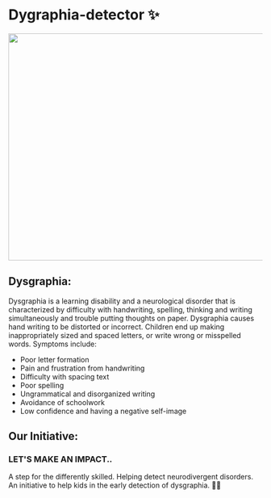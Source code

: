 ﻿# Dygraphia-detector ✨
<img src="https://user-images.githubusercontent.com/88512639/214702510-4b2e96d2-d163-4ff7-ab6c-8646c45f781c.png" width=1000 height=450/>

## Dysgraphia:
<div>
Dysgraphia is a learning disability and a neurological disorder that is characterized by difficulty with handwriting, spelling, thinking and writing simultaneously and trouble putting thoughts on paper. Dysgraphia causes hand writing to be distorted or incorrect. Children end up making inappropriately sized and spaced letters, or write wrong or misspelled words. Symptoms include:

- Poor letter formation
- Pain and frustration from handwriting
- Difficulty with spacing text
- Poor spelling
- Ungrammatical and disorganized writing
- Avoidance of schoolwork
- Low confidence and having a negative self-image
  </div>

## Our Initiative:
### LET'S MAKE AN IMPACT..
A step for the differently skilled. Helping detect neurodivergent disorders. An initiative to help kids in the early detection of dysgraphia. 🌟✨
